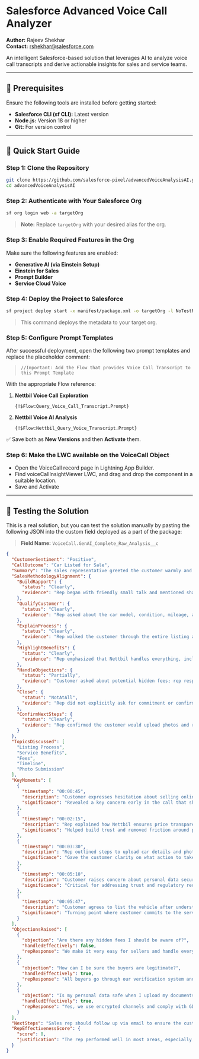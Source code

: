 # Salesforce Advanced Voice Call Analyzer

**Author:** Rajeev Shekhar  
**Contact:** rshekhar@salesforce.com

An intelligent Salesforce-based solution that leverages AI to analyze voice call transcripts and derive actionable insights for sales and service teams.

---

## 🚀 Prerequisites

Ensure the following tools are installed before getting started:

- **Salesforce CLI (sf CLI):** Latest version  
- **Node.js:** Version 18 or higher  
- **Git:** For version control  

---

## 🧭 Quick Start Guide

### Step 1: Clone the Repository

```bash
git clone https://github.com/salesforce-pixel/advancedVoiceAnalysisAI.git
cd advancedVoiceAnalysisAI
```

### Step 2: Authenticate with Your Salesforce Org

```bash
sf org login web -a targetOrg
```

> **Note:** Replace `targetOrg` with your desired alias for the org.

### Step 3: Enable Required Features in the Org

Make sure the following features are enabled:

- **Generative AI (via Einstein Setup)**
- **Einstein for Sales**
- **Prompt Builder**
- **Service Cloud Voice**

### Step 4: Deploy the Project to Salesforce

```bash
sf project deploy start -x manifest/package.xml -o targetOrg -l NoTestRun
```

> This command deploys the metadata to your target org.

### Step 5: Configure Prompt Templates

After successful deployment, open the following two prompt templates and replace the placeholder comment:

> `//Important: Add the Flow that provides Voice Call Transcript to this Prompt Template`

With the appropriate Flow reference:

1. **Nettbil Voice Call Exploration**
   ```text
   {!$Flow:Query_Voice_Call_Transcript.Prompt}
   ```

2. **Nettbil Voice AI Analysis**
   ```text
   {!$Flow:Nettbil_Query_Voice_Transcript.Prompt}
   ```

✅ Save both as **New Versions** and then **Activate** them.

### Step 6: Make the LWC available on the VoiceCall Object
* Open the VoiceCall record page in Lightning App Builder.
* Find voiceCallInsightViewer LWC, and drag and drop the component in a suitable location.
* Save and Activate

---

## 🧪 Testing the Solution

This is a real solution, but you can test the solution manually by pasting the following JSON into the custom field deployed as a part of the package:

> **Field Name:** `VoiceCall.GenAI_Complete_Raw_Analysis__c`

```json
{
  "CustomerSentiment": "Positive",
  "CallOutcome": "Car Listed for Sale",
  "Summary": "The sales representative greeted the customer warmly and quickly established rapport. They qualified the customer's needs and explained the listing process clearly. The customer showed interest and agreed to list their car by the end of the call.",
  "SalesMethodologyAlignment": {
    "BuildRapport": {
      "status": "Clearly",
      "evidence": "Rep began with friendly small talk and mentioned shared interests in electric vehicles."
    },
    "QualifyCustomer": {
      "status": "Clearly",
      "evidence": "Rep asked about the car model, condition, mileage, and the reason for selling."
    },
    "ExplainProcess": {
      "status": "Clearly",
      "evidence": "Rep walked the customer through the entire listing and selling process step-by-step."
    },
    "HighlightBenefits": {
      "status": "Clearly",
      "evidence": "Rep emphasized that Nettbil handles everything, including buyer communication and payment."
    },
    "HandleObjections": {
      "status": "Partially",
      "evidence": "Customer asked about potential hidden fees; rep responded but did not mention the service fee clearly."
    },
    "Close": {
      "status": "NotAtAll",
      "evidence": "Rep did not explicitly ask for commitment or confirm the listing during the call."
    },
    "ConfirmNextSteps": {
      "status": "Clearly",
      "evidence": "Rep confirmed the customer would upload photos and receive a confirmation email within an hour."
    }
  },
  "TopicsDiscussed": [
    "Listing Process",
    "Service Benefits",
    "Fees",
    "Timeline",
    "Photo Submission"
  ],
  "KeyMoments": [
    {
      "timestamp": "00:00:45",
      "description": "Customer expresses hesitation about selling online.",
      "significance": "Revealed a key concern early in the call that shaped the rest of the discussion."
    },
    {
      "timestamp": "00:02:15",
      "description": "Rep explained how Nettbil ensures price transparency.",
      "significance": "Helped build trust and removed friction around pricing concerns."
    },
    {
      "timestamp": "00:03:30",
      "description": "Rep outlined steps to upload car details and photos.",
      "significance": "Gave the customer clarity on what action to take immediately after the call."
    },
    {
      "timestamp": "00:05:10",
      "description": "Customer raises concern about personal data security.",
      "significance": "Critical for addressing trust and regulatory requirements."
    },
    {
      "timestamp": "00:05:47",
      "description": "Customer agrees to list the vehicle after understanding the process.",
      "significance": "Turning point where customer commits to the service."
    }
  ],
  "ObjectionsRaised": [
    {
      "objection": "Are there any hidden fees I should be aware of?",
      "handledEffectively": false,
      "repResponse": "We make it very easy for sellers and handle everything on your behalf."
    },
    {
      "objection": "How can I be sure the buyers are legitimate?",
      "handledEffectively": true,
      "repResponse": "All buyers go through our verification system and payments are secured by Nettbil."
    },
    {
      "objection": "Is my personal data safe when I upload my documents?",
      "handledEffectively": true,
      "repResponse": "Yes, we use encrypted channels and comply with GDPR to protect all user information."
    }
  ],
  "NextSteps": "Sales rep should follow up via email to ensure the customer submits the vehicle photos and assist if needed.",
  "RepEffectivenessScore": {
    "score": 8,
    "justification": "The rep performed well in most areas, especially in explaining the process and building rapport. However, they failed to clearly close the call with a commitment."
  }
}
```